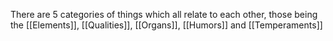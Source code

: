 There are 5 categories of things which all relate to each other, those being the [[Elements]], [[Qualities]], [[Organs]], [[Humors]] and [[Temperaments]]
